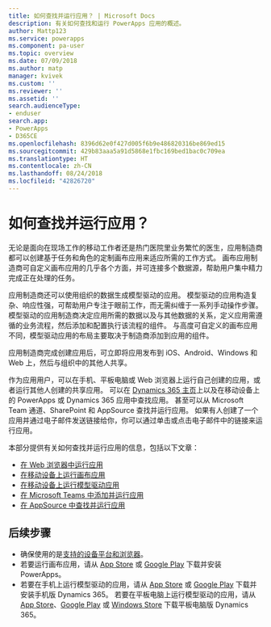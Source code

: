 ```yaml
---
title: 如何查找并运行应用？ | Microsoft Docs
description: 有关如何查找和运行 PowerApps 应用的概述。
author: Mattp123
ms.service: powerapps
ms.component: pa-user
ms.topic: overview
ms.date: 07/09/2018
ms.author: matp
manager: kvivek
ms.custom: ''
ms.reviewer: ''
ms.assetid: ''
search.audienceType:
- enduser
search.app:
- PowerApps
- D365CE
ms.openlocfilehash: 8396d62e0f427d005f6b9e486820316be869ed15
ms.sourcegitcommit: 429b83aaa5a91d5868e1fbc169bed1bac0c709ea
ms.translationtype: HT
ms.contentlocale: zh-CN
ms.lasthandoff: 08/24/2018
ms.locfileid: "42826720"
---
```

# <a name="how-do-i-find-and-run-apps"></a>如何查找并运行应用？
无论是面向在现场工作的移动工作者还是热门医院里业务繁忙的医生，应用制造商都可以创建基于任务和角色的定制画布应用来适应所需的工作方式。 画布应用制造商可自定义画布应用的几乎各个方面，并可连接多个数据源，帮助用户集中精力完成正在处理的任务。

应用制造商还可以使用组织的数据生成模型驱动的应用。 模型驱动的应用构造复杂、响应性强，可帮助用户专注于眼前工作，而无需纠缠于一系列手动操作步骤。 模型驱动的应用制造商决定应用所需的数据以及与其他数据的关系，定义应用需遵循的业务流程，然后添加和配置执行该流程的组件。 与高度可自定义的画布应用不同，模型驱动应用的布局主要取决于制造商添加到应用的组件。

应用制造商完成创建应用后，可立即将应用发布到 iOS、Android、Windows 和 Web 上，然后与组织中的其他人共享。

作为应用用户，可以在手机、平板电脑或 Web 浏览器上运行自己创建的应用，或者运行其他人创建的共享应用。 可以在 [Dynamics 365 主页](https://home.dynamics.com/)上以及在移动设备上的 PowerApps 或 Dynamics 365 应用中查找应用。 甚至可以从 Microsoft Team 通道、SharePoint 和 AppSource 查找并运行应用。 如果有人创建了一个应用并通过电子邮件发送链接给你，你可以通过单击或点击电子邮件中的链接来运行应用。

本部分提供有关如何查找并运行应用的信息，包括以下文章：

* [在 Web 浏览器中运行应用](run-app-browser.md)
* [在移动设备上运行画布应用](run-app-client.md)
* [在移动设备上运行模型驱动应用](run-app-client-model-driven.md)
* [在 Microsoft Teams 中添加并运行应用](open-app-embedded-in-teams.md)
* [在 AppSource 中查找并运行应用](app-source.md)

## <a name="next-steps"></a>后续步骤
* 确保使用的是[支持的设备平台和浏览器](../maker/canvas-apps/limits-and-config.md)。
* 若要运行画布应用，请从 [App Store](https://itunes.apple.com/app/powerapps/id1047318566?mt=8) 或 [Google Play](https://play.google.com/store/apps/details?id=com.microsoft.msapps) 下载并安装 PowerApps。
* 若要在手机上运行模型驱动的应用，请从 [App Store](https://itunes.apple.com/app/dynamics-crm-for-phones/id1003997947?ls=1&mt=8) 或 [Google Play](https://play.google.com/store/apps/details?id=com.microsoft.crm.crmphone) 下载并安装手机版 Dynamics 365。 若要在平板电脑上运行模型驱动的应用，请从 [App Store](https://itunes.apple.com/app/microsoft-dynamics-crm/id678800460?mt=8)、[Google Play](https://play.google.com/store/apps/details?id=com.microsoft.crm.crmtablet) 或 [Windows Store](https://www.microsoft.com/store/p/microsoft-dynamics-365/9nblggh4rfqp) 下载平板电脑版 Dynamics 365。
